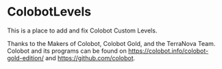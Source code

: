 # ColobotLevels

This is a place to add and fix Colobot Custom Levels.


Thanks to the Makers of Colobot, Colobot Gold, and the TerraNova Team. Colobot and its programs can be found on https://colobot.info/colobot-gold-edition/ and https://github.com/colobot.

